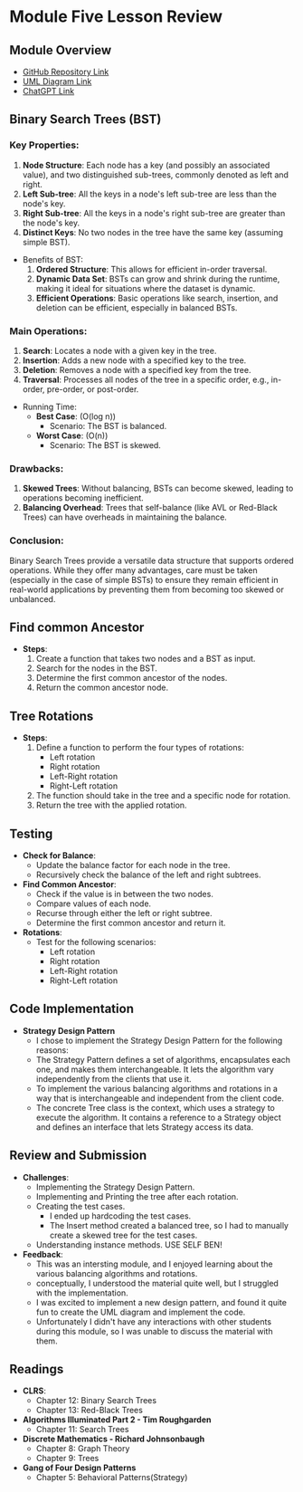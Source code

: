 # Module Five Lesson Review

## Module Overview
- [GitHub Repository Link](https://github.com/bennyp85/sit320-advanced-algorithms/blob/master/module%204/Code_Mod4_Trees.ipynb)
- [UML Diagram Link](https://github.com/bennyp85/sit320-advanced-algorithms/blob/master/module%204/trees-uml.png)
- [ChatGPT Link](https://chat.openai.com/share/2eb4ac41-62ed-41d4-a77b-727a789019ed)

## Binary Search Trees (BST)
### Key Properties:
1. **Node Structure**: Each node has a key (and possibly an associated value), and two distinguished sub-trees, commonly denoted as left and right.
2. **Left Sub-tree**: All the keys in a node's left sub-tree are less than the node's key.
3. **Right Sub-tree**: All the keys in a node's right sub-tree are greater than the node's key.
4. **Distinct Keys**: No two nodes in the tree have the same key (assuming simple BST).
- Benefits of BST:
    1. **Ordered Structure**: This allows for efficient in-order traversal.
    2. **Dynamic Data Set**: BSTs can grow and shrink during the runtime, making it ideal for situations where the dataset is dynamic.
    3. **Efficient Operations**: Basic operations like search, insertion, and deletion can be efficient, especially in balanced BSTs.
### Main Operations:
1. **Search**: Locates a node with a given key in the tree.
2. **Insertion**: Adds a new node with a specified key to the tree.
3. **Deletion**: Removes a node with a specified key from the tree.
4. **Traversal**: Processes all nodes of the tree in a specific order, e.g., in-order, pre-order, or post-order.
- Running Time:
    - **Best Case**: \(O(log n)\) 
        - Scenario: The BST is balanced.
    - **Worst Case**: \(O(n)\)
        - Scenario: The BST is skewed.
### Drawbacks:
1. **Skewed Trees**: Without balancing, BSTs can become skewed, leading to operations becoming inefficient.
2. **Balancing Overhead**: Trees that self-balance (like AVL or Red-Black Trees) can have overheads in maintaining the balance.
### Conclusion:
Binary Search Trees provide a versatile data structure that supports ordered operations. While they offer many advantages, care must be taken (especially in the case of simple BSTs) to ensure they remain efficient in real-world applications by preventing them from becoming too skewed or unbalanced.

## Find common Ancestor
- **Steps**:
    1. Create a function that takes two nodes and a BST as input.
    2. Search for the nodes in the BST.
    3. Determine the first common ancestor of the nodes.
    4. Return the common ancestor node.

## Tree Rotations
- **Steps**:
    1. Define a function to perform the four types of rotations:
        - Left rotation
        - Right rotation
        - Left-Right rotation
        - Right-Left rotation
    2. The function should take in the tree and a specific node for rotation.
    3. Return the tree with the applied rotation.

## Testing
- **Check for Balance**:
    - Update the balance factor for each node in the tree.
    - Recursively check the balance of the left and right subtrees.
- **Find Common Ancestor**:
    - Check if the value is in between the two nodes.
    - Compare values of each node.
    - Recurse through either the left or right subtree.
    - Determine the first common ancestor and return it.
- **Rotations**:
    - Test for the following scenarios:
        - Left rotation
        - Right rotation
        - Left-Right rotation
        - Right-Left rotation

## Code Implementation
- **Strategy Design Pattern**
    - I chose to implement the Strategy Design Pattern for the following reasons:
    - The Strategy Pattern defines a set of algorithms, encapsulates each one, and makes them interchangeable. It lets the algorithm vary independently from the clients that use it.
    - To implement the various balancing algorithms and rotations in a way that is interchangeable and independent from the client code.
    - The concrete Tree class is the context, which uses a strategy to execute the algorithm. It contains a reference to a Strategy object and defines an interface that lets Strategy access its data.
## Review and Submission
- **Challenges**:
    - Implementing the Strategy Design Pattern.
    - Implementing and Printing the tree after each rotation.
    - Creating the test cases.
        - I ended up hardcoding the test cases.
        - The Insert method created a balanced tree, so I had to manually create a skewed tree for the test cases.
    - Understanding instance methods. USE SELF BEN!
- **Feedback**:
    - This was an intersting module, and I enjoyed learning about the various balancing algorithms and rotations.
    - conceptually, I understood the material quite well, but I struggled with the implementation. 
    - I was excited to implement a new design pattern, and found it quite fun to create the UML diagram and implement the code. 
    - Unfortunately I didn't have any interactions with other students during this module, so I was unable to discuss the material with them.

## Readings
- **CLRS**:
    - Chapter 12: Binary Search Trees
    - Chapter 13: Red-Black Trees
- **Algorithms Illuminated Part 2 - Tim Roughgarden**
    - Chapter 11: Search Trees
- **Discrete Mathematics - Richard Johnsonbaugh**
    - Chapter 8: Graph Theory
    - Chapter 9: Trees
- **Gang of Four Design Patterns**
    - Chapter 5: Behavioral Patterns(Strategy)

